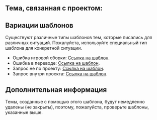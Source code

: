 ## Тема, связанная с проектом:

## Вариации шаблонов

Существуют различные типы шаблонов тем, которые писались для различных ситуаций. Пожалуйста, используйте специальный тип шаблона для конкретной ситуации.

* Ошибка игровой сборки: [Ссылка на шаблон](https://github.com/Avandelta/Homepage/blob/master/.github/Russian/MODPACK_ISSUE.md).
* Ошибка в переводе: [Ссылка на шаблон](https://github.com/Avandelta/Homepage/blob/master/.github/Russian/ISSUE_TRANSLATION.md).
* Запрос не по проекту: [Ссылка на шаблон](https://github.com/Avandelta/Homepage/blob/master/.github/Russian/MODPACK_ISSUE.md).
* Запрос внутри проекта: [Ссылка на шаблон](https://github.com/Avandelta/Homepage/blob/master/.github/Russian/CONTACT_TEMPLATE.md).

## Дополнительная информация

Темы, созданные с помощью этого шаблона, будут немедленно удалены (не закрыты), поэтому, пожалуйста, проверьте шаблоны, указанные выше.
